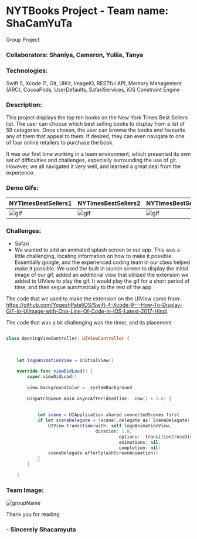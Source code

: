 # NYTBooks Project - Team name: ShaCamYuTa 
Group Project

### Collaborators: Shaniya, Cameron, Yuliia, Tanya 


### Technologies:
Swift 5, Xcode 11, Git, UIKit, ImageIO, RESTful API, Memory Management (ARC), CocoaPods, UserDefaults, SafariServices, iOS Constraint Engine

### Description:
  This project displays the top ten books on the New York Times Best Sellers list. The user can choose which best selling books to display from a list of 59 categories. Once chosen, the user can browse the books and favourite any of them that appeal to them. If desired, they can even navigate to one of four online retailers to purchase the book.

  It was our first time working in a team environment, which presented its own set of difficulties and challenges, especially surrounding the use of git. However, we all navigated it very well, and learned a great deal from the experience.

### Demo Gifs:
| NYTimesBestSellers1 | NYTimesBestSellers2 | NYTimesBestSellers3 |
|---------------------|---------------------|---------------------|
|![gif](Assets/NYTimesBestSellers1.gif)|![gif](Assets/NYTimesBestSellers2.gif)|![gif](Assets/NYTimesBestSellers3.gif)|

### Challenges:
* Safari
*
  We wanted to add an animated splash screen to our app. This was a little challenging, locating information on how to make it possible. Essentially google, and the experienced coding team in our class helped make it possible. We used the built in launch screen to display the initial image of our gif, added an additional view that utilized the extension we added to UIView to play the gif. It would play the gif for a short period of time, and then segue automatically to the rest of the app. 
  
The code that we used to make the extension on the UIView came from:
https://github.com/YogeshPateliOS/Swift-4-Xcode-9---How-To-Display-GIF-in-UIImage-with-One-Line-Of-Code-in-iOS-Latest-2017-Hindi.

The code that was a bit challenging was the timer, and its placement

```swift

class OpeningViewController: UIViewController {
    
    
    
    let logoAnimationView = InitialView()
    
    override func viewDidLoad() {
        super.viewDidLoad()
        
        view.backgroundColor = .systemBackground
        
        DispatchQueue.main.asyncAfter(deadline: .now() + 1.6) {
      
            
            let scene = UIApplication.shared.connectedScenes.first
            if let sceneDelegate = (scene?.delegate as? SceneDelegate) {
                UIView.transition(with: self.logoAnimationView,
                                  duration: 1.0,
                                           options: .transitionCrossDissolve,
                                           animations: nil,
                                           completion: nil)
                sceneDelegate.afterSplashScreenAnimation()
            }
        }
     
    }
````

### Team Image: 

![groupName](https://user-images.githubusercontent.com/55717900/74779867-5852fa00-526c-11ea-97c5-00ebc1d171d6.gif)


Thank you for reading



  ### - Sincerely Shacamyuta 
